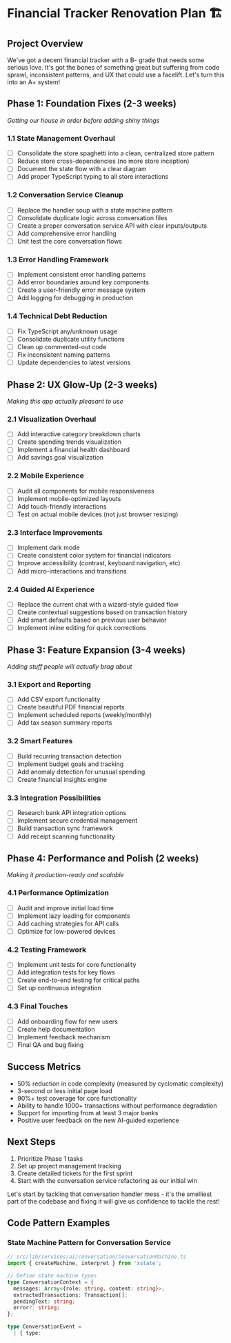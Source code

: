# Financial Tracker Renovation Plan 🏗️

## Project Overview

We've got a decent financial tracker with a B- grade that needs some serious love. It's got the bones of something great but suffering from code sprawl, inconsistent patterns, and UX that could use a facelift. Let's turn this into an A+ system!

## Phase 1: Foundation Fixes (2-3 weeks)

_Getting our house in order before adding shiny things_

### 1.1 State Management Overhaul

- [ ] Consolidate the store spaghetti into a clean, centralized store pattern
- [ ] Reduce store cross-dependencies (no more store inception)
- [ ] Document the state flow with a clear diagram
- [ ] Add proper TypeScript typing to all store interactions

### 1.2 Conversation Service Cleanup

- [ ] Replace the handler soup with a state machine pattern
- [ ] Consolidate duplicate logic across conversation files
- [ ] Create a proper conversation service API with clear inputs/outputs
- [ ] Add comprehensive error handling
- [ ] Unit test the core conversation flows

### 1.3 Error Handling Framework

- [ ] Implement consistent error handling patterns
- [ ] Add error boundaries around key components
- [ ] Create a user-friendly error message system
- [ ] Add logging for debugging in production

### 1.4 Technical Debt Reduction

- [ ] Fix TypeScript any/unknown usage
- [ ] Consolidate duplicate utility functions
- [ ] Clean up commented-out code
- [ ] Fix inconsistent naming patterns
- [ ] Update dependencies to latest versions

## Phase 2: UX Glow-Up (2-3 weeks)

_Making this app actually pleasant to use_

### 2.1 Visualization Overhaul

- [ ] Add interactive category breakdown charts
- [ ] Create spending trends visualization
- [ ] Implement a financial health dashboard
- [ ] Add savings goal visualization

### 2.2 Mobile Experience

- [ ] Audit all components for mobile responsiveness
- [ ] Implement mobile-optimized layouts
- [ ] Add touch-friendly interactions
- [ ] Test on actual mobile devices (not just browser resizing)

### 2.3 Interface Improvements

- [ ] Implement dark mode
- [ ] Create consistent color system for financial indicators
- [ ] Improve accessibility (contrast, keyboard navigation, etc)
- [ ] Add micro-interactions and transitions

### 2.4 Guided AI Experience

- [ ] Replace the current chat with a wizard-style guided flow
- [ ] Create contextual suggestions based on transaction history
- [ ] Add smart defaults based on previous user behavior
- [ ] Implement inline editing for quick corrections

## Phase 3: Feature Expansion (3-4 weeks)

_Adding stuff people will actually brag about_

### 3.1 Export and Reporting

- [ ] Add CSV export functionality
- [ ] Create beautiful PDF financial reports
- [ ] Implement scheduled reports (weekly/monthly)
- [ ] Add tax season summary reports

### 3.2 Smart Features

- [ ] Build recurring transaction detection
- [ ] Implement budget goals and tracking
- [ ] Add anomaly detection for unusual spending
- [ ] Create financial insights engine

### 3.3 Integration Possibilities

- [ ] Research bank API integration options
- [ ] Implement secure credential management
- [ ] Build transaction sync framework
- [ ] Add receipt scanning functionality

## Phase 4: Performance and Polish (2 weeks)

_Making it production-ready and scalable_

### 4.1 Performance Optimization

- [ ] Audit and improve initial load time
- [ ] Implement lazy loading for components
- [ ] Add caching strategies for API calls
- [ ] Optimize for low-powered devices

### 4.2 Testing Framework

- [ ] Implement unit tests for core functionality
- [ ] Add integration tests for key flows
- [ ] Create end-to-end testing for critical paths
- [ ] Set up continuous integration

### 4.3 Final Touches

- [ ] Add onboarding flow for new users
- [ ] Create help documentation
- [ ] Implement feedback mechanism
- [ ] Final QA and bug fixing

## Success Metrics

- 50% reduction in code complexity (measured by cyclomatic complexity)
- 3-second or less initial page load
- 90%+ test coverage for core functionality
- Ability to handle 1000+ transactions without performance degradation
- Support for importing from at least 3 major banks
- Positive user feedback on the new AI-guided experience

## Next Steps

1. Prioritize Phase 1 tasks
2. Set up project management tracking
3. Create detailed tickets for the first sprint
4. Start with the conversation service refactoring as our initial win

Let's start by tackling that conversation handler mess - it's the smelliest part of the codebase and fixing it will give us confidence to tackle the rest!

## Code Pattern Examples

### State Machine Pattern for Conversation Service

```typescript
// src/lib/services/ai/conversation/ConversationMachine.ts
import { createMachine, interpret } from 'xstate';

// Define state machine types
type ConversationContext = {
  messages: Array<{role: string, content: string}>;
  extractedTransactions: Transaction[];
  pendingText: string;
  error?: string;
};

type ConversationEvent =
  | { type:
```
